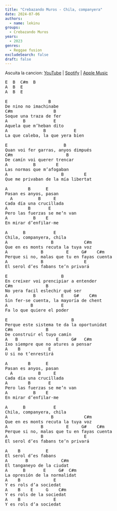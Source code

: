 ```yaml
---
title: "Crebazando Muros - Chila, companyera"
date: 2024-07-06
authors:
  - name: lekinu
groups:
  - Crebazando Muros
years:
  - 2023
genres:
  - Reggae fusion
excludeSearch: false
draft: false
---
```

Ascuita la cancion: [YouTube](https://www.youtube.com/watch?v=gckZ0sOgeyw) | [Spotify](https://open.spotify.com/track/5IuZ56UjzlmGUU1SfAS93N?si=d3f3954f06834213) | [Apple Music](https://music.apple.com/id/album/chila-companyera/1678418404?i=1678418631)

<pre>
E  B  C#m  B
A  B  E
A  B  E

E                B
De nino no imachinabe
C#m                B
Soque una traza de fer
A      B           E
Aquela que m’heban dito
A              B           E
La que caleba, la que yera bien

E                      B
Quan voi fer garras, anyos dimpués
C#m                     B
De camín voi querer trencar
A          B        E
Las normas que m’afogaban
A                     B        E
Que me privaban de la mía libertat

A        B      E
Pasan es anyos, pasan
  A          B     E
Cada día una crucillada
A        B       E
Pero las fuerzas se me’n van
A          B    E
En mirar d’enfilar-me

A      B           E
Chila, companyera, chila
A                 B            C#m
Que en es monts recuta la tuya voz
A             B         E     G#    C#m
Perque si no, malas que tu en fayas cuenta
A             B                E
El serol d’es fabans te’n privará

E                     B
En creixer voi prencipiar a entender
C#m             B       
No yera facil eslechir qué ser
A          B          E    G#    C#m
Sin fer-se cuenta, la mayoría de chent
A         B           E
Fa lo que quiere el poder

E                         B
Perque este sistema te da la oportunidat
C#m             B
De construir el tuyo camín
A   B               E     G#   C#m
Ixo siempre que no atures a pensar
A    B           E
U si no t’enrestirá

A        B      E
Pasan es anyos, pasan
  A          B     E
Cada día una crucillada
A        B       E
Pero las fuerzas se me’n van
A          B    E
En mirar d’enfilar-me

A      B           E
Chila, companyera, chila
A                 B            C#m
Que en es monts recuta la tuya voz
A             B         E     G#    C#m
Perque si no, malas que tu en fayas cuenta
A             B                E
El serol d’es fabans te’n privará

A    B          E
El serol d’es fabans
A       B             C#m
El tanganeyo de la ciudat
A      B       E     G#  C#m
La opresión de la normalidat
A    B             E
Y es rols d’a sociedat
A    B    E     G    C#m
Y es rols de la sociedat
A    B             E
Y es rols d’a sociedat
</pre>
